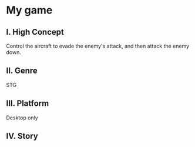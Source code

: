 # My game

## I. High Concept
Control the aircraft to evade the enemy's attack, and then attack the enemy down.

## II. Genre
STG

## III. Platform
Desktop only

## IV. Story

